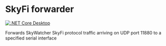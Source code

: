 SkyFi forwarder
===============

[![.NET Core Desktop](https://github.com/sebgod/skyfi-forwarder/actions/workflows/dotnet-desktop.yml/badge.svg)](https://github.com/sebgod/skyfi-forwarder/actions/workflows/dotnet-desktop.yml)

Forwards SkyWatcher SkyFi protocol traffic arriving on UDP port 11880 to a specified serial interface 
